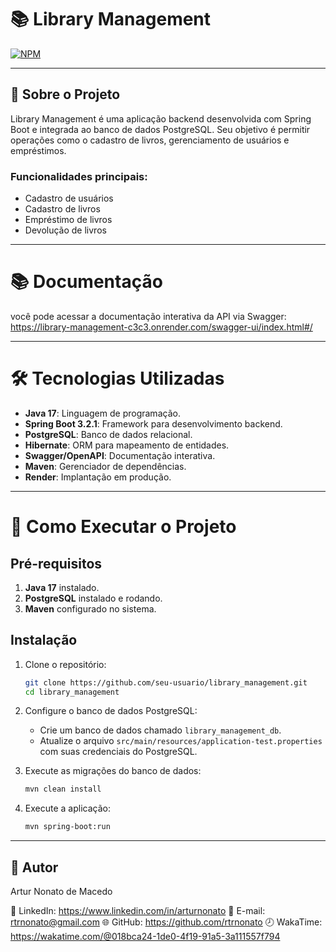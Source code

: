 # 📚 Library Management
[![NPM](https://img.shields.io/npm/l/react)](https://github.com/rtrnonato/library-management/blob/main/LICENSE)

---

## 📖 Sobre o Projeto

Library Management é uma aplicação backend desenvolvida com Spring Boot e integrada ao banco de dados PostgreSQL. Seu objetivo é permitir operações como o cadastro de livros, gerenciamento de usuários e empréstimos.

### Funcionalidades principais:

- Cadastro de usuários
- Cadastro de livros
- Empréstimo de livros
- Devolução de livros

---

# 📚 Documentação
você pode acessar a documentação interativa da API via Swagger:
https://library-management-c3c3.onrender.com/swagger-ui/index.html#/

---

# 🛠️ Tecnologias Utilizadas

- **Java 17**: Linguagem de programação.
- **Spring Boot 3.2.1**: Framework para desenvolvimento backend.
- **PostgreSQL**: Banco de dados relacional.
- **Hibernate**: ORM para mapeamento de entidades.
- **Swagger/OpenAPI**: Documentação interativa.
- **Maven**: Gerenciador de dependências.
- **Render**: Implantação em produção.
  
---

# 🚀 Como Executar o Projeto

## Pré-requisitos

1. **Java 17** instalado.
2. **PostgreSQL** instalado e rodando.
3. **Maven** configurado no sistema.

## Instalação

1. Clone o repositório:

    ```bash
    git clone https://github.com/seu-usuario/library_management.git
    cd library_management
    ```

2. Configure o banco de dados PostgreSQL:

    - Crie um banco de dados chamado `library_management_db`.
    - Atualize o arquivo `src/main/resources/application-test.properties` com suas credenciais do PostgreSQL.

3. Execute as migrações do banco de dados:

    ```bash
    mvn clean install
    ```

4. Execute a aplicação:

    ```bash
    mvn spring-boot:run
    ```
---

## 👤 Autor

Artur Nonato de Macedo

💼 LinkedIn: https://www.linkedin.com/in/arturnonato
📧 E-mail: rtrnonato@gmail.com
🌐 GitHub: https://github.com/rtrnonato
🕗 WakaTime: https://wakatime.com/@018bca24-1de0-4f19-91a5-3a111557f794
